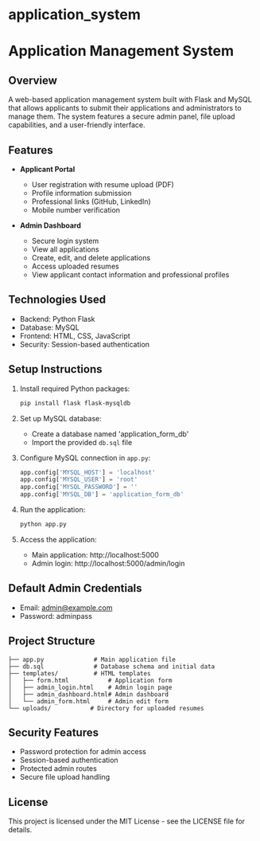 # application_system
# Application Management System

## Overview
A web-based application management system built with Flask and MySQL that allows applicants to submit their applications and administrators to manage them. The system features a secure admin panel, file upload capabilities, and a user-friendly interface.

## Features
- **Applicant Portal**
  - User registration with resume upload (PDF)
  - Profile information submission
  - Professional links (GitHub, LinkedIn)
  - Mobile number verification

- **Admin Dashboard**
  - Secure login system
  - View all applications
  - Create, edit, and delete applications
  - Access uploaded resumes
  - View applicant contact information and professional profiles

## Technologies Used
- Backend: Python Flask
- Database: MySQL
- Frontend: HTML, CSS, JavaScript
- Security: Session-based authentication

## Setup Instructions
1. Install required Python packages:
   ```bash
   pip install flask flask-mysqldb
   ```

2. Set up MySQL database:
   - Create a database named 'application_form_db'
   - Import the provided `db.sql` file

3. Configure MySQL connection in `app.py`:
   ```python
   app.config['MYSQL_HOST'] = 'localhost'
   app.config['MYSQL_USER'] = 'root'
   app.config['MYSQL_PASSWORD'] = ''
   app.config['MYSQL_DB'] = 'application_form_db'
   ```

4. Run the application:
   ```bash
   python app.py
   ```

5. Access the application:
   - Main application: http://localhost:5000
   - Admin login: http://localhost:5000/admin/login

## Default Admin Credentials
- Email: admin@example.com
- Password: adminpass

## Project Structure
```
├── app.py              # Main application file
├── db.sql              # Database schema and initial data
├── templates/          # HTML templates
│   ├── form.html           # Application form
│   ├── admin_login.html    # Admin login page
│   ├── admin_dashboard.html# Admin dashboard
│   └── admin_form.html     # Admin edit form
└── uploads/           # Directory for uploaded resumes
```

## Security Features
- Password protection for admin access
- Session-based authentication
- Protected admin routes
- Secure file upload handling

## License
This project is licensed under the MIT License - see the LICENSE file for details.
